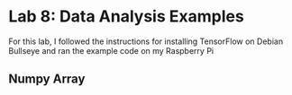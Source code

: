 # Lab 8: Data Analysis Examples

For this lab, I followed the instructions for installing TensorFlow on Debian Bullseye and ran the example code on my Raspberry Pi

## Numpy Array




